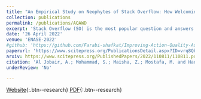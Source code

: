 ```yaml
---
title: "An Empirical Study on Neophytes of Stack Overflow: How Welcoming the Community is towards Them"
collection: publications
permalink: /publications/AQAWD
excerpt: 'Stack Overflow (SO) is the most popular question and answers (Q&A) platform for programmers with a rapidly expanding community of new users. However, the unwelcoming environment towards new users has been under discussion for several years, which is a major concern towards the enhancement of a skillful community. In this work, we study a specific group of users who are either registered in the last 45 days or have a reputation less than or equal to 50 and term them as “neophytes”. We investigate whether neophytes actually face hurdles while collaborating in Stack Overflow and, if so, identify the reasons behind this phenomenon by qualitative and quantitative analysis. Our study finds that neophytes are indeed facing hurdles while collaborating in the platform. The reasons behind the hurdles include harsh moderation of posts, negligence of the posts, deleting or closing of posts, downvoting without providing any proper reasoning, etc. Our findings can provide guidelines to create a more user-friendly Stack Overflow community. Furthermore, this study can guide researchers to observe the reactions of neophytes in adverse situations and recommend some steps for the community to make positive changes to the Stack Overflow environment.'
date: '26 April 2022'
venue: 'ENASE-2022'
#github: 'https://github.com/Farabi-shafkat/Improving-Action-Quality-Assessment-using-ResNets-and-Weighted-Aggregation'
paperurl: 'https://www.scitepress.org/PublicationsDetail.aspx?ID=vrq8QbZQ28M=&t=1'
arxiv: https://www.scitepress.org/PublishedPapers/2022/110811/110811.pdf
citation: 'Al Jobair, A.; Mohammad, S.; Maisha, Z.; Mostafa, M. and Haque, M. (2022). An Empirical Study on Neophytes of Stack Overflow: How Welcoming the Community is towards Them. In Proceedings of the 17th International Conference on Evaluation of Novel Approaches to Software Engineering - ENASE, ISBN 978-989-758-568-5; ISSN 2184-4895, pages 197-208. DOI: 10.5220/0011081100003176'
underReview: 'No'

---
```


[Website](https://www.scitepress.org/PublicationsDetail.aspx?ID=vrq8QbZQ28M=&t=1){:.btn--research}
[PDF](https://www.scitepress.org/PublishedPapers/2022/110811/110811.pdf){:.btn--research}